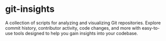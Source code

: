 # git-insights
A collection of scripts for analyzing and visualizing Git repositories. Explore commit history, contributor activity, code changes, and more with easy-to-use tools designed to help you gain insights into your codebase.
